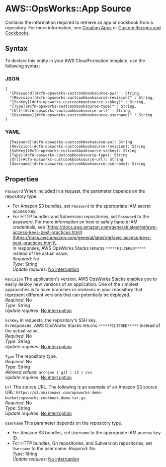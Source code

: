 # AWS::OpsWorks::App Source<a name="aws-properties-opsworks-stack-source-1"></a>

Contains the information required to retrieve an app or cookbook from a repository\. For more information, see [Creating Apps](https://docs.aws.amazon.com/opsworks/latest/userguide/workingapps-creating.html) or [Custom Recipes and Cookbooks](https://docs.aws.amazon.com/opsworks/latest/userguide/workingcookbook.html)\.

## Syntax<a name="aws-properties-opsworks-stack-source-1-syntax"></a>

To declare this entity in your AWS CloudFormation template, use the following syntax:

### JSON<a name="aws-properties-opsworks-stack-source-1-syntax.json"></a>

```
{
  "[Password](#cfn-opsworks-custcookbooksource-pw)" : String,
  "[Revision](#cfn-opsworks-custcookbooksource-revision)" : String,
  "[SshKey](#cfn-opsworks-custcookbooksource-sshkey)" : String,
  "[Type](#cfn-opsworks-custcookbooksource-type)" : String,
  "[Url](#cfn-opsworks-custcookbooksource-url)" : String,
  "[Username](#cfn-opsworks-custcookbooksource-username)" : String
}
```

### YAML<a name="aws-properties-opsworks-stack-source-1-syntax.yaml"></a>

```
  [Password](#cfn-opsworks-custcookbooksource-pw): String
  [Revision](#cfn-opsworks-custcookbooksource-revision): String
  [SshKey](#cfn-opsworks-custcookbooksource-sshkey): String
  [Type](#cfn-opsworks-custcookbooksource-type): String
  [Url](#cfn-opsworks-custcookbooksource-url): String
  [Username](#cfn-opsworks-custcookbooksource-username): String
```

## Properties<a name="aws-properties-opsworks-stack-source-1-properties"></a>

`Password` <a name="cfn-opsworks-custcookbooksource-pw"></a>
When included in a request, the parameter depends on the repository type\.

- For Amazon S3 bundles, set `Password` to the appropriate IAM secret access key\.
- For HTTP bundles and Subversion repositories, set `Password` to the password\.
  For more information on how to safely handle IAM credentials, see [https://docs.aws.amazon.com/general/latest/gr/aws-access-keys-best-practices.html](https://docs.aws.amazon.com/general/latest/gr/aws-access-keys-best-practices.html)\.  
  In responses, AWS OpsWorks Stacks returns `*****FILTERED*****` instead of the actual value\.  
  _Required_: No  
  _Type_: String  
  _Update requires_: [No interruption](https://docs.aws.amazon.com/AWSCloudFormation/latest/UserGuide/using-cfn-updating-stacks-update-behaviors.html#update-no-interrupt)

`Revision` <a name="cfn-opsworks-custcookbooksource-revision"></a>
The application's version\. AWS OpsWorks Stacks enables you to easily deploy new versions of an application\. One of the simplest approaches is to have branches or revisions in your repository that represent different versions that can potentially be deployed\.  
_Required_: No  
_Type_: String  
_Update requires_: [No interruption](https://docs.aws.amazon.com/AWSCloudFormation/latest/UserGuide/using-cfn-updating-stacks-update-behaviors.html#update-no-interrupt)

`SshKey` <a name="cfn-opsworks-custcookbooksource-sshkey"></a>
In requests, the repository's SSH key\.  
In responses, AWS OpsWorks Stacks returns `*****FILTERED*****` instead of the actual value\.  
_Required_: No  
_Type_: String  
_Update requires_: [No interruption](https://docs.aws.amazon.com/AWSCloudFormation/latest/UserGuide/using-cfn-updating-stacks-update-behaviors.html#update-no-interrupt)

`Type` <a name="cfn-opsworks-custcookbooksource-type"></a>
The repository type\.  
_Required_: No  
_Type_: String  
_Allowed values_: `archive | git | s3 | svn`  
_Update requires_: [No interruption](https://docs.aws.amazon.com/AWSCloudFormation/latest/UserGuide/using-cfn-updating-stacks-update-behaviors.html#update-no-interrupt)

`Url` <a name="cfn-opsworks-custcookbooksource-url"></a>
The source URL\. The following is an example of an Amazon S3 source URL: `https://s3.amazonaws.com/opsworks-demo-bucket/opsworks_cookbook_demo.tar.gz`\.  
_Required_: No  
_Type_: String  
_Update requires_: [No interruption](https://docs.aws.amazon.com/AWSCloudFormation/latest/UserGuide/using-cfn-updating-stacks-update-behaviors.html#update-no-interrupt)

`Username` <a name="cfn-opsworks-custcookbooksource-username"></a>
This parameter depends on the repository type\.

- For Amazon S3 bundles, set `Username` to the appropriate IAM access key ID\.
- For HTTP bundles, Git repositories, and Subversion repositories, set `Username` to the user name\.
  _Required_: No  
  _Type_: String  
  _Update requires_: [No interruption](https://docs.aws.amazon.com/AWSCloudFormation/latest/UserGuide/using-cfn-updating-stacks-update-behaviors.html#update-no-interrupt)
